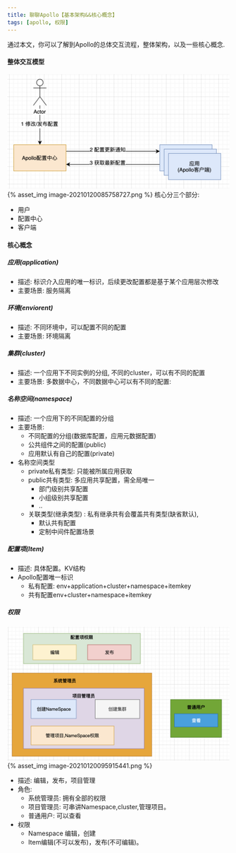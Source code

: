 ```yaml
---
title: 聊聊Apollo【基本架构&&核心概念】
tags: [apollo, 权限]
---
```


通过本文，你可以了解到Apollo的总体交互流程，整体架构，以及一些核心概念.

<!-- more -->

#### 整体交互模型

![image-20210120085758727](apollo-1/image-20210120085758727.png)
{% asset_img image-20210120085758727.png %}
核心分三个部分:
- 用户
- 配置中心
- 客户端

#### 核心概念

##### 应用(application)
- 描述: 标识介入应用的唯一标识，后续更改配置都是基于某个应用层次修改
- 主要场景: 服务隔离
##### 环境(enviorent)
- 描述: 不同环境中，可以配置不同的配置
- 主要场景: 环境隔离
##### 集群(cluster)
- 描述: 一个应用下不同实例的分组, 不同的cluster，可以有不同的配置
- 主要场景:  多数据中心，不同数据中心可以有不同的配置:
##### 名称空间(namespace)
- 描述: 一个应用下的不同配置的分组
- 主要场景: 
	- 不同配置的分组(数据库配置，应用元数据配置)
	- 公共组件之间的配置(public)
	- 应用默认有自己的配置(private)
- 名称空间类型
	- private私有类型: 只能被所属应用获取
	- public共有类型:  多应用共享配置，需全局唯一
		- 部门级别共享配置 
		- 小组级别共享配置
		- ..
	- 关联类型(继承类型) : 私有继承共有会覆盖共有类型(缺省默认), 
		- 默认共有配置
		- 定制中间件配置场景
##### 配置项(Item)
- 描述: 具体配置。KV结构
- Apollo配置唯一标识
	- 私有配置: env+application+cluster+namespace+itemkey
	- 共有配置env+cluster+namespace+itemkey 
##### 权限
  ![image-20210120095915441](apollo-1/image-20210120095915441.png)
  {% asset_img image-20210120095915441.png %}
- 描述: 编辑，发布，项目管理
- 角色:
	- 系统管理员: 拥有全部的权限
	- 项目管理员: 可串讲Namespace,cluster,管理项目。
	- 普通用户: 可以查看
- 权限
	- Namespace 编辑，创建
	- Item编辑(不可以发布)，发布(不可编辑)。  


